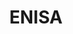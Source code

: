 ---
layout: sub-page
title: ENISA
category: showcases
summary: "Portal and Performance Services for the European Network and Information Security Agency."
images:
  - name: ENISA
    file: enisa.jpg
---